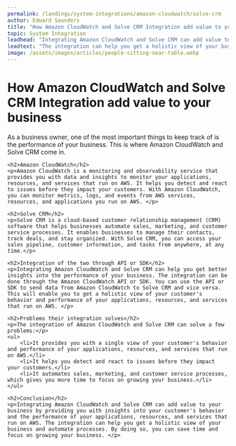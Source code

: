 ```yaml
---
permalink: /landings/system-integrations/amazon-cloudwatch/solve-crm
author: Edward Saunders
title: "How Amazon CloudWatch and Solve CRM Integration add value to your business"
topic: System Integration
leadhead: "Integrating Amazon CloudWatch and Solve CRM can add value to your business by providing you with insights into your customer's behavior and the performance of your applications, resources, and services that run on AWS"
leadtext: "The integration can help you get a holistic view of your business and automate processes. By doing so, you can save time and focus on growing your business."
image: /assets/images/articles/people-sitting-near-table.webp
---
```

<div class="arttext">	<h1>How Amazon CloudWatch and Solve CRM Integration add value to your business</h1>
	<p>As a business owner, one of the most important things to keep track of is the performance of your business. This is where Amazon CloudWatch and Solve CRM come in.</p>

	<h2>Amazon CloudWatch</h2>
	<p>Amazon CloudWatch is a monitoring and observability service that provides you with data and insights to monitor your applications, resources, and services that run on AWS. It helps you detect and react to issues before they impact your customers. With Amazon CloudWatch, you can monitor metrics, logs, and events from AWS services, resources, and applications you run on AWS. </p>

	<h2>Solve CRM</h2>
	<p>Solve CRM is a cloud-based customer relationship management (CRM) software that helps businesses automate sales, marketing, and customer service processes. It enables businesses to manage their contacts, track deals, and stay organized. With Solve CRM, you can access your sales pipeline, customer information, and tasks from anywhere, at any time.</p>

	<h2>Integration of the two through API or SDK</h2>
	<p>Integrating Amazon CloudWatch and Solve CRM can help you get better insights into the performance of your business. The integration can be done through the Amazon CloudWatch API or SDK. You can use the API or SDK to send data from Amazon CloudWatch to Solve CRM and vice versa. This will enable you to get a holistic view of your customer's behavior and performance of your applications, resources, and services that run on AWS. </p>

	<h2>Problems their integration solves</h2>
	<p>The integration of Amazon CloudWatch and Solve CRM can solve a few problems:</p>
	<ul>
		<li>It provides you with a single view of your customer's behavior and performance of your applications, resources, and services that run on AWS.</li>
		<li>It helps you detect and react to issues before they impact your customers.</li>
		<li>It automates sales, marketing, and customer service processes, which gives you more time to focus on growing your business.</li>
	</ul>

	<h2>Conclusion</h2>
	<p>Integrating Amazon CloudWatch and Solve CRM can add value to your business by providing you with insights into your customer's behavior and the performance of your applications, resources, and services that run on AWS. The integration can help you get a holistic view of your business and automate processes. By doing so, you can save time and focus on growing your business. </p>
</div>